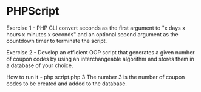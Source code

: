 # PHPScript

Exercise 1 - PHP CLI convert seconds as the first argument to "x days x hours x minutes x seconds" and an optional second argument as the countdown timer to terminate the script.

Exercise 2 - Develop an efficient OOP script that generates a given number of coupon codes by using an interchangeable algorithm and stores them in a database of your choice.

How to run it - php script.php 3
The number 3 is the number of coupon codes to be created and added to the database.

